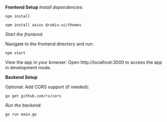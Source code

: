 **Frontend Setup**
*Install dependencies:*

`npm install`

`npm install axios @radix-ui/themes`

*Start the frontend:*

Navigate to the frontend directory and run:

`npm start`

View the app in your browser:
Open http://localhost:3000 to access the app in development mode.

**Backend Setup**

Optional: Add CORS support (if needed):

`go get github.com/rs/cors`

*Run the backend:*

`go run main.go`